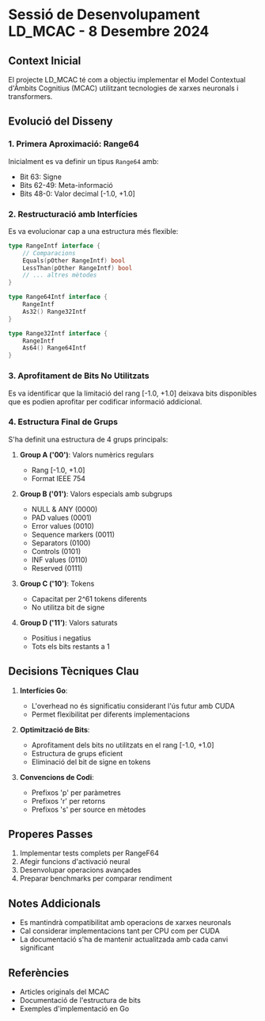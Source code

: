 # Sessió de Desenvolupament LD_MCAC - 8 Desembre 2024

## Context Inicial
El projecte LD_MCAC té com a objectiu implementar el Model Contextual d'Àmbits Cognitius (MCAC) utilitzant tecnologies de xarxes neuronals i transformers.

## Evolució del Disseny

### 1. Primera Aproximació: Range64
Inicialment es va definir un tipus `Range64` amb:
- Bit 63: Signe
- Bits 62-49: Meta-informació
- Bits 48-0: Valor decimal [-1.0, +1.0]

### 2. Restructuració amb Interfícies
Es va evolucionar cap a una estructura més flexible:
```go
type RangeIntf interface {
    // Comparacions
    Equals(pOther RangeIntf) bool
    LessThan(pOther RangeIntf) bool
    // ... altres mètodes
}

type Range64Intf interface {
    RangeIntf
    As32() Range32Intf
}

type Range32Intf interface {
    RangeIntf
    As64() Range64Intf
}
```

### 3. Aprofitament de Bits No Utilitzats
Es va identificar que la limitació del rang [-1.0, +1.0] deixava bits disponibles que es podien aprofitar per codificar informació addicional.

### 4. Estructura Final de Grups
S'ha definit una estructura de 4 grups principals:

1. **Group A ('00')**: Valors numèrics regulars
   - Rang [-1.0, +1.0]
   - Format IEEE 754

2. **Group B ('01')**: Valors especials amb subgrups
   - NULL & ANY (0000)
   - PAD values (0001)
   - Error values (0010)
   - Sequence markers (0011)
   - Separators (0100)
   - Controls (0101)
   - INF values (0110)
   - Reserved (0111)

3. **Group C ('10')**: Tokens
   - Capacitat per 2^61 tokens diferents
   - No utilitza bit de signe

4. **Group D ('11')**: Valors saturats
   - Positius i negatius
   - Tots els bits restants a 1

## Decisions Tècniques Clau

1. **Interfícies Go**:
   - L'overhead no és significatiu considerant l'ús futur amb CUDA
   - Permet flexibilitat per diferents implementacions

2. **Optimització de Bits**:
   - Aprofitament dels bits no utilitzats en el rang [-1.0, +1.0]
   - Estructura de grups eficient
   - Eliminació del bit de signe en tokens

3. **Convencions de Codi**:
   - Prefixos 'p' per paràmetres
   - Prefixos 'r' per retorns
   - Prefixos 's' per source en mètodes

## Properes Passes
1. Implementar tests complets per RangeF64
2. Afegir funcions d'activació neural
3. Desenvolupar operacions avançades
4. Preparar benchmarks per comparar rendiment

## Notes Addicionals
- Es mantindrà compatibilitat amb operacions de xarxes neuronals
- Cal considerar implementacions tant per CPU com per CUDA
- La documentació s'ha de mantenir actualitzada amb cada canvi significant

## Referències
- Articles originals del MCAC
- Documentació de l'estructura de bits
- Exemples d'implementació en Go